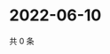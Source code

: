 # 2022-06-10

共 0 条

<!-- BEGIN WEIBO -->
<!-- 最后更新时间 Fri Jun 10 2022 00:21:02 GMT+0800 (China Standard Time) -->

<!-- END WEIBO -->
